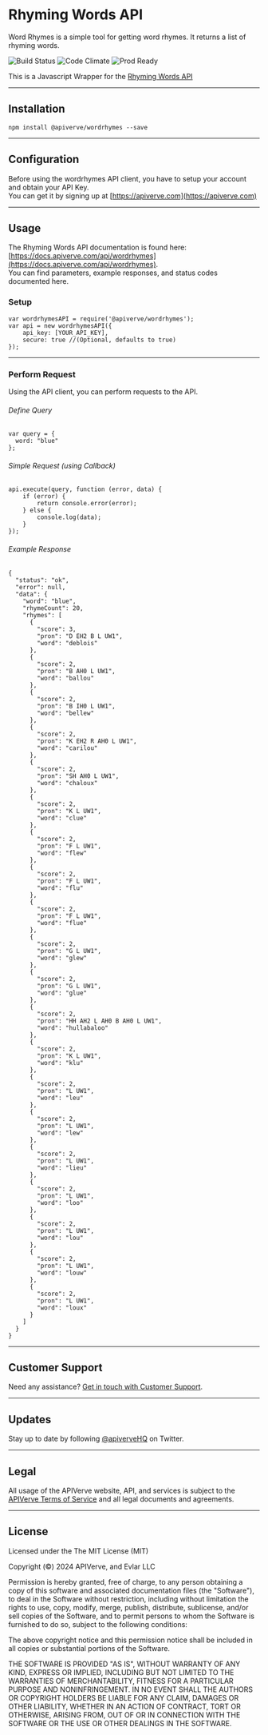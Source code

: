 Rhyming Words API
============

Word Rhymes is a simple tool for getting word rhymes. It returns a list of rhyming words.

![Build Status](https://img.shields.io/badge/build-passing-green)
![Code Climate](https://img.shields.io/badge/maintainability-B-purple)
![Prod Ready](https://img.shields.io/badge/production-ready-blue)

This is a Javascript Wrapper for the [Rhyming Words API](https://apiverve.com/marketplace/api/wordrhymes)

---

## Installation
	npm install @apiverve/wordrhymes --save

---

## Configuration

Before using the wordrhymes API client, you have to setup your account and obtain your API Key.  
You can get it by signing up at [https://apiverve.com](https://apiverve.com)

---

## Usage

The Rhyming Words API documentation is found here: [https://docs.apiverve.com/api/wordrhymes](https://docs.apiverve.com/api/wordrhymes).  
You can find parameters, example responses, and status codes documented here.

### Setup

```
var wordrhymesAPI = require('@apiverve/wordrhymes');
var api = new wordrhymesAPI({
    api_key: [YOUR_API_KEY],
    secure: true //(Optional, defaults to true)
});
```

---


### Perform Request
Using the API client, you can perform requests to the API.

###### Define Query

```
var query = {
  word: "blue"
};
```

###### Simple Request (using Callback)

```
api.execute(query, function (error, data) {
    if (error) {
        return console.error(error);
    } else {
        console.log(data);
    }
});
```

###### Example Response

```
{
  "status": "ok",
  "error": null,
  "data": {
    "word": "blue",
    "rhymeCount": 20,
    "rhymes": [
      {
        "score": 3,
        "pron": "D EH2 B L UW1",
        "word": "deblois"
      },
      {
        "score": 2,
        "pron": "B AH0 L UW1",
        "word": "ballou"
      },
      {
        "score": 2,
        "pron": "B IH0 L UW1",
        "word": "bellew"
      },
      {
        "score": 2,
        "pron": "K EH2 R AH0 L UW1",
        "word": "carilou"
      },
      {
        "score": 2,
        "pron": "SH AH0 L UW1",
        "word": "chaloux"
      },
      {
        "score": 2,
        "pron": "K L UW1",
        "word": "clue"
      },
      {
        "score": 2,
        "pron": "F L UW1",
        "word": "flew"
      },
      {
        "score": 2,
        "pron": "F L UW1",
        "word": "flu"
      },
      {
        "score": 2,
        "pron": "F L UW1",
        "word": "flue"
      },
      {
        "score": 2,
        "pron": "G L UW1",
        "word": "glew"
      },
      {
        "score": 2,
        "pron": "G L UW1",
        "word": "glue"
      },
      {
        "score": 2,
        "pron": "HH AH2 L AH0 B AH0 L UW1",
        "word": "hullabaloo"
      },
      {
        "score": 2,
        "pron": "K L UW1",
        "word": "klu"
      },
      {
        "score": 2,
        "pron": "L UW1",
        "word": "leu"
      },
      {
        "score": 2,
        "pron": "L UW1",
        "word": "lew"
      },
      {
        "score": 2,
        "pron": "L UW1",
        "word": "lieu"
      },
      {
        "score": 2,
        "pron": "L UW1",
        "word": "loo"
      },
      {
        "score": 2,
        "pron": "L UW1",
        "word": "lou"
      },
      {
        "score": 2,
        "pron": "L UW1",
        "word": "louw"
      },
      {
        "score": 2,
        "pron": "L UW1",
        "word": "loux"
      }
    ]
  }
}
```

---

## Customer Support

Need any assistance? [Get in touch with Customer Support](https://apiverve.com/contact).

---

## Updates
Stay up to date by following [@apiverveHQ](https://twitter.com/apiverveHQ) on Twitter.

---

## Legal

All usage of the APIVerve website, API, and services is subject to the [APIVerve Terms of Service](https://apiverve.com/terms) and all legal documents and agreements.

---

## License
Licensed under the The MIT License (MIT)

Copyright (&copy;) 2024 APIVerve, and Evlar LLC

Permission is hereby granted, free of charge, to any person obtaining a copy of this software and associated documentation files (the "Software"), to deal in the Software without restriction, including without limitation the rights to use, copy, modify, merge, publish, distribute, sublicense, and/or sell copies of the Software, and to permit persons to whom the Software is furnished to do so, subject to the following conditions:

The above copyright notice and this permission notice shall be included in all copies or substantial portions of the Software.

THE SOFTWARE IS PROVIDED "AS IS", WITHOUT WARRANTY OF ANY KIND, EXPRESS OR IMPLIED, INCLUDING BUT NOT LIMITED TO THE WARRANTIES OF MERCHANTABILITY, FITNESS FOR A PARTICULAR PURPOSE AND NONINFRINGEMENT. IN NO EVENT SHALL THE AUTHORS OR COPYRIGHT HOLDERS BE LIABLE FOR ANY CLAIM, DAMAGES OR OTHER LIABILITY, WHETHER IN AN ACTION OF CONTRACT, TORT OR OTHERWISE, ARISING FROM, OUT OF OR IN CONNECTION WITH THE SOFTWARE OR THE USE OR OTHER DEALINGS IN THE SOFTWARE.